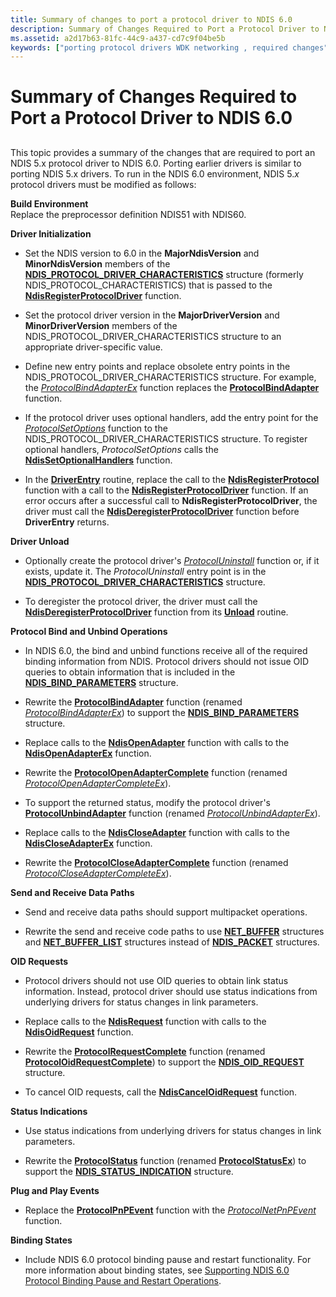 ```yaml
---
title: Summary of changes to port a protocol driver to NDIS 6.0
description: Summary of Changes Required to Port a Protocol Driver to NDIS 6.0
ms.assetid: a2d17b63-81fc-44c9-a437-cd7c9f04be5b
keywords: ["porting protocol drivers WDK networking , required changes"]
---
```


# Summary of Changes Required to Port a Protocol Driver to NDIS 6.0


## <a href="" id="ddk-summary-of-changes-required-to-port-a-protocol-driver-to-ndis-6-0-"></a>


This topic provides a summary of the changes that are required to port an NDIS 5.x protocol driver to NDIS 6.0. Porting earlier drivers is similar to porting NDIS 5.x drivers. To run in the NDIS 6.0 environment, NDIS 5.*x* protocol drivers must be modified as follows:

<a href="" id="build-environment"></a>**Build Environment**  
Replace the preprocessor definition NDIS51 with NDIS60.

<a href="" id="driver-initialization"></a>**Driver Initialization**  
-   Set the NDIS version to 6.0 in the **MajorNdisVersion** and **MinorNdisVersion** members of the [**NDIS\_PROTOCOL\_DRIVER\_CHARACTERISTICS**](https://msdn.microsoft.com/library/windows/hardware/ff566825) structure (formerly NDIS\_PROTOCOL\_CHARACTERISTICS) that is passed to the [**NdisRegisterProtocolDriver**](https://msdn.microsoft.com/library/windows/hardware/ff564520) function.

-   Set the protocol driver version in the **MajorDriverVersion** and **MinorDriverVersion** members of the NDIS\_PROTOCOL\_DRIVER\_CHARACTERISTICS structure to an appropriate driver-specific value.

-   Define new entry points and replace obsolete entry points in the NDIS\_PROTOCOL\_DRIVER\_CHARACTERISTICS structure. For example, the [*ProtocolBindAdapterEx*](https://msdn.microsoft.com/library/windows/hardware/ff570220) function replaces the [**ProtocolBindAdapter**](https://msdn.microsoft.com/library/windows/hardware/ff562465) function.

-   If the protocol driver uses optional handlers, add the entry point for the [*ProtocolSetOptions*](https://msdn.microsoft.com/library/windows/hardware/ff570269) function to the NDIS\_PROTOCOL\_DRIVER\_CHARACTERISTICS structure. To register optional handlers, *ProtocolSetOptions* calls the [**NdisSetOptionalHandlers**](https://msdn.microsoft.com/library/windows/hardware/ff564550) function.

-   In the [**DriverEntry**](https://msdn.microsoft.com/library/windows/hardware/ff544113) routine, replace the call to the [**NdisRegisterProtocol**](https://msdn.microsoft.com/library/windows/hardware/ff554653) function with a call to the [**NdisRegisterProtocolDriver**](https://msdn.microsoft.com/library/windows/hardware/ff564520) function. If an error occurs after a successful call to **NdisRegisterProtocolDriver**, the driver must call the [**NdisDeregisterProtocolDriver**](https://msdn.microsoft.com/library/windows/hardware/ff561743) function before **DriverEntry** returns.

<a href="" id="driver-unload"></a>**Driver Unload**  
-   Optionally create the protocol driver's [*ProtocolUninstall*](https://msdn.microsoft.com/library/windows/hardware/ff570279) function or, if it exists, update it. The *ProtocolUninstall* entry point is in the [**NDIS\_PROTOCOL\_DRIVER\_CHARACTERISTICS**](https://msdn.microsoft.com/library/windows/hardware/ff566825) structure.

-   To deregister the protocol driver, the driver must call the [**NdisDeregisterProtocolDriver**](https://msdn.microsoft.com/library/windows/hardware/ff561743) function from its [**Unload**](https://msdn.microsoft.com/library/windows/hardware/ff564886) routine.

<a href="" id="protocol-bind-and-unbind-operations"></a>**Protocol Bind and Unbind Operations**  
-   In NDIS 6.0, the bind and unbind functions receive all of the required binding information from NDIS. Protocol drivers should not issue OID queries to obtain information that is included in the [**NDIS\_BIND\_PARAMETERS**](https://msdn.microsoft.com/library/windows/hardware/ff564832) structure.

-   Rewrite the [**ProtocolBindAdapter**](https://msdn.microsoft.com/library/windows/hardware/ff562465) function (renamed [*ProtocolBindAdapterEx*](https://msdn.microsoft.com/library/windows/hardware/ff570220)) to support the [**NDIS\_BIND\_PARAMETERS**](https://msdn.microsoft.com/library/windows/hardware/ff564832) structure.

-   Replace calls to the [**NdisOpenAdapter**](https://msdn.microsoft.com/library/windows/hardware/ff553673) function with calls to the [**NdisOpenAdapterEx**](https://msdn.microsoft.com/library/windows/hardware/ff563715) function.

-   Rewrite the [**ProtocolOpenAdapterComplete**](https://msdn.microsoft.com/library/windows/hardware/ff563238) function (renamed [*ProtocolOpenAdapterCompleteEx*](https://msdn.microsoft.com/library/windows/hardware/ff570265)).

-   To support the returned status, modify the protocol driver's [**ProtocolUnbindAdapter**](https://msdn.microsoft.com/library/windows/hardware/ff563260) function (renamed [*ProtocolUnbindAdapterEx*](https://msdn.microsoft.com/library/windows/hardware/ff570278)).

-   Replace calls to the [**NdisCloseAdapter**](https://msdn.microsoft.com/library/windows/hardware/ff550904) function with calls to the [**NdisCloseAdapterEx**](https://msdn.microsoft.com/library/windows/hardware/ff561640) function.

-   Rewrite the [**ProtocolCloseAdapterComplete**](https://msdn.microsoft.com/library/windows/hardware/ff562502) function (renamed [*ProtocolCloseAdapterCompleteEx*](https://msdn.microsoft.com/library/windows/hardware/ff570236)).

<a href="" id="send-and-receive-data-paths"></a>**Send and Receive Data Paths**  
-   Send and receive data paths should support multipacket operations.

-   Rewrite the send and receive code paths to use [**NET\_BUFFER**](https://msdn.microsoft.com/library/windows/hardware/ff568376) structures and [**NET\_BUFFER\_LIST**](https://msdn.microsoft.com/library/windows/hardware/ff568388) structures instead of [**NDIS\_PACKET**](https://msdn.microsoft.com/library/windows/hardware/ff557086) structures.

<a href="" id="oid-requests"></a>**OID Requests**  
-   Protocol drivers should not use OID queries to obtain link status information. Instead, protocol driver should use status indications from underlying drivers for status changes in link parameters.

-   Replace calls to the [**NdisRequest**](https://msdn.microsoft.com/library/windows/hardware/ff554681) function with calls to the [**NdisOidRequest**](https://msdn.microsoft.com/library/windows/hardware/ff563710) function.

-   Rewrite the [**ProtocolRequestComplete**](https://msdn.microsoft.com/library/windows/hardware/ff563254) function (renamed [**ProtocolOidRequestComplete**](https://msdn.microsoft.com/library/windows/hardware/ff570264)) to support the [**NDIS\_OID\_REQUEST**](https://msdn.microsoft.com/library/windows/hardware/ff566710) structure.

-   To cancel OID requests, call the [**NdisCancelOidRequest**](https://msdn.microsoft.com/library/windows/hardware/ff561622) function.

<a href="" id="status-indications"></a>**Status Indications**  
-   Use status indications from underlying drivers for status changes in link parameters.

-   Rewrite the [**ProtocolStatus**](https://msdn.microsoft.com/library/windows/hardware/ff563257) function (renamed [**ProtocolStatusEx**](https://msdn.microsoft.com/library/windows/hardware/ff570270)) to support the [**NDIS\_STATUS\_INDICATION**](https://msdn.microsoft.com/library/windows/hardware/ff567373) structure.

<a href="" id="plug-and-play-events"></a>**Plug and Play Events**  
-   Replace the [**ProtocolPnPEvent**](https://msdn.microsoft.com/library/windows/hardware/ff563243) function with the [*ProtocolNetPnPEvent*](https://msdn.microsoft.com/library/windows/hardware/ff570263) function.

<a href="" id="binding-states"></a>**Binding States**  
-   Include NDIS 6.0 protocol binding pause and restart functionality. For more information about binding states, see [Supporting NDIS 6.0 Protocol Binding Pause and Restart Operations](supporting-ndis-6-0-protocol-binding-pause-and-restart-operations.md).

 

 





